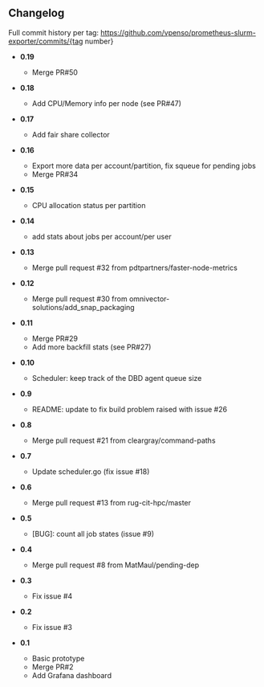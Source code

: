 ## Changelog

Full commit history per tag: https://github.com/vpenso/prometheus-slurm-exporter/commits/{tag number}

* **0.19**
  - Merge PR#50

* **0.18**
  - Add CPU/Memory info per node (see PR#47)

* **0.17**
  - Add fair share collector

* **0.16**
  - Export more data per account/partition, fix squeue for pending jobs
  - Merge PR#34

* **0.15**
  - CPU allocation status per partition

* **0.14**
  - add stats about jobs per account/per user

* **0.13**
  - Merge pull request #32 from pdtpartners/faster-node-metrics

* **0.12**
  - Merge pull request #30 from omnivector-solutions/add_snap_packaging

* **0.11**
  - Merge PR#29
  - Add more backfill stats (see PR#27)

* **0.10**
  - Scheduler: keep track of the DBD agent queue size

* **0.9**
  - README: update to fix build problem raised with issue #26

* **0.8**
  - Merge pull request #21 from cleargray/command-paths

* **0.7**
  - Update scheduler.go (fix issue #18)

* **0.6**
  - Merge pull request #13 from rug-cit-hpc/master

* **0.5**
  - [BUG]: count all job states (issue #9)

* **0.4**
  - Merge pull request #8 from MatMaul/pending-dep

* **0.3**
  - Fix issue #4

* **0.2**
  - Fix issue #3

* **0.1**
  - Basic prototype
  - Merge PR#2
  - Add Grafana dashboard
